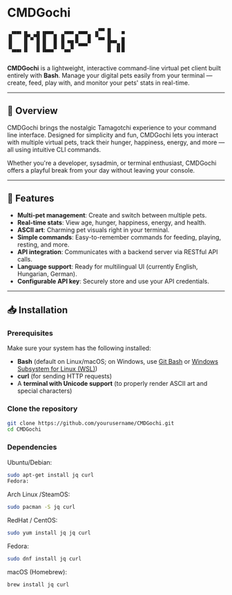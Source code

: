 # CMDGochi
```plaintext
 ▗▄▄▖▗▖  ▗▖▗▄▄▄   ▗▄▄▖ ▄▄▄  ▗▞▀▘▐▌   ▄ 
▐▌   ▐▛▚▞▜▌▐▌  █ ▐▌   █   █ ▝▚▄▖▐▌   ▄ 
▐▌   ▐▌  ▐▌▐▌  █ ▐▌▝▜▌▀▄▄▄▀     ▐▛▀▚▖█ 
▝▚▄▄▖▐▌  ▐▌▐▙▄▄▀ ▝▚▄▞▘          ▐▌ ▐▌█ 
                         
```

**CMDGochi** is a lightweight, interactive command-line virtual pet client built entirely with **Bash**. Manage your digital pets easily from your terminal — create, feed, play with, and monitor your pets' stats in real-time.

---

## 🚀 Overview

CMDGochi brings the nostalgic Tamagotchi experience to your command line interface. Designed for simplicity and fun, CMDGochi lets you interact with multiple virtual pets, track their hunger, happiness, energy, and more — all using intuitive CLI commands.

Whether you're a developer, sysadmin, or terminal enthusiast, CMDGochi offers a playful break from your day without leaving your console.

---

## 🎯 Features

- **Multi-pet management**: Create and switch between multiple pets.
- **Real-time stats**: View age, hunger, happiness, energy, and health.
- **ASCII art**: Charming pet visuals right in your terminal.
- **Simple commands**: Easy-to-remember commands for feeding, playing, resting, and more.
- **API integration**: Communicates with a backend server via RESTful API calls.
- **Language support**: Ready for multilingual UI (currently English, Hungarian, German).
- **Configurable API key**: Securely store and use your API credentials.

---

## 📥 Installation

### Prerequisites

Make sure your system has the following installed:

- **Bash** (default on Linux/macOS; on Windows, use [Git Bash](https://gitforwindows.org/) or [Windows Subsystem for Linux (WSL)](https://learn.microsoft.com/en-us/windows/wsl/install))
- **curl** (for sending HTTP requests)
- A **terminal with Unicode support** (to properly render ASCII art and special characters)

### Clone the repository

```bash
git clone https://github.com/yourusername/CMDGochi.git
cd CMDGochi
```
### Dependencies
Ubuntu/Debian:
```bash
sudo apt-get install jq curl
Fedora:
```
Arch Linux /SteamOS:
```bash
sudo pacman -S jq curl
```
RedHat / CentOS:
```bash
sudo yum install jq jq curl
```
Fedora:
```bash
sudo dnf install jq curl
```
macOS (Homebrew):
```bash
brew install jq curl
```
